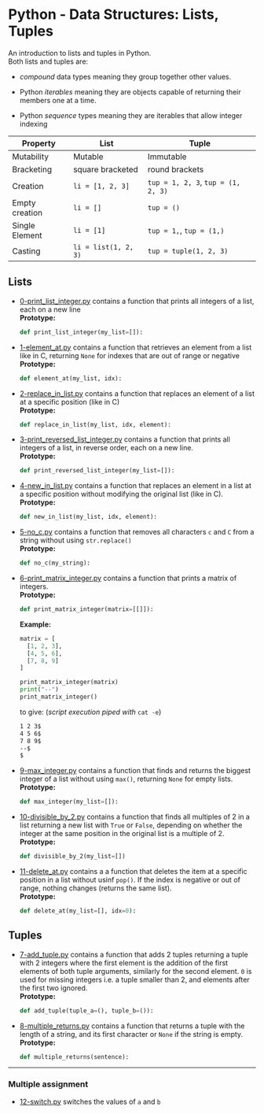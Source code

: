 # Python - Data Structures: Lists, Tuples

An introduction to lists and tuples in Python.  
Both lists and tuples are:

* _compound_ data types meaning they group together other values.

* Python _iterables_ meaning they are objects capable of returning their members one at a time.

* Python _sequence_ types meaning they are iterables that allow integer indexing

|Property|List|Tuple|
|----|---|--|
|Mutability|Mutable| Immutable|
|Bracketing|square bracketed| round brackets|
|Creation|`li = [1, 2, 3]`| `tup = 1, 2, 3`, `tup = (1, 2, 3)`|
|Empty creation|`li = []`| `tup = ()`|
|Single Element|`li = [1]`| `tup = 1,`, `tup = (1,)`|
|Casting| `li = list(1, 2, 3)`| `tup = tuple(1, 2, 3)`|

## Lists

* [0-print_list_integer.py](./0-print_list_integer.py) contains a function that prints all integers of a list, each on a new line  
**Prototype:**

  ```python
  def print_list_integer(my_list=[]):
  ```

* [1-element_at.py](./1-element_at.py) contains  a function that retrieves an element from a list like in C, returning `None` for indexes that are out of range or negative  
**Prototype:**

  ```python
  def element_at(my_list, idx):
  ```

* [2-replace_in_list.py](./2-replace_in_list.py) contains a function that replaces an element of a list at a specific position (like in C)  
**Prototype:**

  ```python
  def replace_in_list(my_list, idx, element):
  ```

* [3-print_reversed_list_integer.py](./3-print_reversed_list_integer.py) contains a function that prints all integers of a list, in reverse order, each on a new line.  
**Prototype:**

  ```python
  def print_reversed_list_integer(my_list=[]):
  ```

* [4-new_in_list.py](./4-new_in_list.py) contains a function that replaces an element in a list at a specific position without modifying the original list (like in C).  
**Prototype:**

  ```python
  def new_in_list(my_list, idx, element):
  ```

* [5-no_c.py](./5-no_c.py) contains a function that removes all characters `c` and `C` from a string without using `str.replace()`  
**Prototype:**

  ```python
  def no_c(my_string):
  ```

* [6-print_matrix_integer.py](./6-print_matrix_integer.py) contains a function that prints a matrix of integers.  
**Prototype:**

  ```python
  def print_matrix_integer(matrix=[[]]):
  ```

  **Example:**

  ```python
  matrix = [
    [1, 2, 3],
    [4, 5, 6],
    [7, 8, 9]
  ]

  print_matrix_integer(matrix)
  print("--")
  print_matrix_integer()
  ```

  to give: (_script execution piped with_ `cat -e`)

  ```bash
  1 2 3$
  4 5 6$
  7 8 9$
  --$
  $
  ```

* [9-max_integer.py](./9-max_integer.py) contains a function that finds and returns the biggest integer of a list without using `max()`, returning `None` for empty lists.  
**Prototype:**

  ```python
  def max_integer(my_list=[]):
  ```

* [10-divisible_by_2.py](./10-divisible_by_2.py) contains a function that finds all multiples of 2 in a list returning a new list with `True` or `False`, depending on whether the integer at the same position in the original list is a multiple of 2.  
**Prototype:**

  ```python
  def divisible_by_2(my_list=[])
  ```

* [11-delete_at.py](./11-delete_at.py) contains a a function that deletes the item at a specific position in a list without usinf `pop()`. If the index is negative or out of range, nothing changes (returns the same list).  
**Prototype:**

  ```python
  def delete_at(my_list=[], idx=0):
  ```

## Tuples

* [7-add_tuple.py](./7-add_tuple.py) contains a function that adds 2 tuples returning a tuple with 2 integers where the first element is the addition of the first elements of both tuple arguments, similarly for the second element. `0` is used for missing integers i.e. a tuple smaller than 2, and elements after the first two ignored.  
**Prototype:**

  ```python
  def add_tuple(tuple_a=(), tuple_b=()):
  ```

* [8-multiple_returns.py](./8-multiple_returns.py) contains a function that returns a tuple with the length of a string, and its first character or `None` if the string is empty.  
**Prototype:**

  ```python
  def multiple_returns(sentence):
  ```

---

### Multiple assignment

* [12-switch.py](./12-switch.py) switches the values of `a` and `b`
